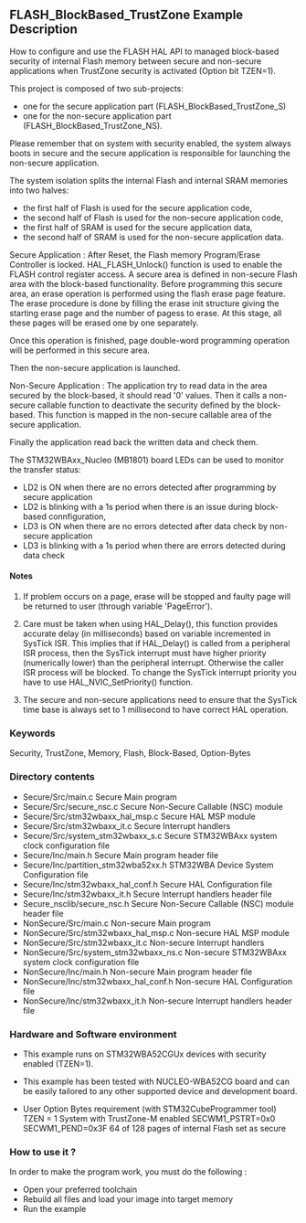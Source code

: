 ## <b>FLASH_BlockBased_TrustZone Example Description</b>

How to configure and use the FLASH HAL API to managed block-based security of internal
Flash memory between secure and non-secure applications when TrustZone security is activated (Option bit TZEN=1).

This project is composed of two sub-projects:
- one for the secure application part (FLASH_BlockBased_TrustZone_S)
- one for the non-secure application part (FLASH_BlockBased_TrustZone_NS).

Please remember that on system with security enabled, the system always boots in secure and
the secure application is responsible for launching the non-secure application.

The system isolation splits the internal Flash and internal SRAM memories into two halves:
 - the first half of Flash is used for the secure application code,
 - the second half of Flash is used for the non-secure application code,
 - the first half of SRAM is used for the secure application data,
 - the second half of SRAM is used for the non-secure application data.

Secure Application :
After Reset, the Flash memory Program/Erase Controller is locked. HAL_FLASH_Unlock() function
is used to enable the FLASH control register access.
A secure area is defined in non-secure Flash area with the block-based functionality.
Before programming this secure area, an erase operation is performed using
the flash erase page feature. The erase procedure is done by filling the erase init
structure giving the starting erase page and the number of pagess to erase.
At this stage, all these pages will be erased one by one separately.

Once this operation is finished, page double-word programming operation will be performed
in this secure area.

Then the non-secure application is launched.

Non-Secure Application :
The application try to read data in the area secured by the block-based, it should 
read '0' values. Then it calls a non-secure callable function to deactivate the
security defined by the block-based. This function is mapped in the non-secure
callable area of the secure application.

Finally the application read back the written data and check them.

The STM32WBAxx_Nucleo (MB1801) board LEDs can be used to monitor the transfer status:
 - LD2 is ON when there are no errors detected after programming by secure application
 - LD2 is blinking with a 1s period when there is an issue during block-based connfiguration,
 - LD3 is ON when there are no errors detected after data check by non-secure application
 - LD3 is blinking with a 1s period when there are errors detected during data check

#### <b>Notes</b>

1. If problem occurs on a page, erase will be stopped and faulty page will
      be returned to user (through variable 'PageError').

2. Care must be taken when using HAL_Delay(), this function provides accurate delay (in milliseconds)
      based on variable incremented in SysTick ISR. This implies that if HAL_Delay() is called from
      a peripheral ISR process, then the SysTick interrupt must have higher priority (numerically lower)
      than the peripheral interrupt. Otherwise the caller ISR process will be blocked.
      To change the SysTick interrupt priority you have to use HAL_NVIC_SetPriority() function.
      
3.  The secure and non-secure applications need to ensure that the SysTick time base is always
      set to 1 millisecond to have correct HAL operation.

### <b>Keywords</b>

Security, TrustZone, Memory, Flash, Block-Based, Option-Bytes

### <b>Directory contents</b>

  - Secure/Src/main.c                     Secure Main program
  - Secure/Src/secure_nsc.c               Secure Non-Secure Callable (NSC) module
  - Secure/Src/stm32wbaxx_hal_msp.c       Secure HAL MSP module
  - Secure/Src/stm32wbaxx_it.c            Secure Interrupt handlers
  - Secure/Src/system_stm32wbaxx_s.c      Secure STM32WBAxx system clock configuration file
  - Secure/Inc/main.h                     Secure Main program header file
  - Secure/Inc/partition_stm32wba52xx.h   STM32WBA Device System Configuration file
  - Secure/Inc/stm32wbaxx_hal_conf.h      Secure HAL Configuration file
  - Secure/Inc/stm32wbaxx_it.h            Secure Interrupt handlers header file
  - Secure_nsclib/secure_nsc.h            Secure Non-Secure Callable (NSC) module header file
  - NonSecure/Src/main.c                  Non-secure Main program
  - NonSecure/Src/stm32wbaxx_hal_msp.c    Non-secure HAL MSP module
  - NonSecure/Src/stm32wbaxx_it.c         Non-secure Interrupt handlers
  - NonSecure/Src/system_stm32wbaxx_ns.c  Non-secure STM32WBAxx system clock configuration file
  - NonSecure/Inc/main.h                  Non-secure Main program header file
  - NonSecure/Inc/stm32wbaxx_hal_conf.h   Non-secure HAL Configuration file
  - NonSecure/Inc/stm32wbaxx_it.h         Non-secure Interrupt handlers header file

### <b>Hardware and Software environment</b>

  - This example runs on STM32WBA52CGUx devices with security enabled (TZEN=1).
    
  - This example has been tested with NUCLEO-WBA52CG board and can be
    easily tailored to any other supported device and development board.      

  - User Option Bytes requirement (with STM32CubeProgrammer tool)
     TZEN = 1                            System with TrustZone-M enabled
     SECWM1_PSTRT=0x0  SECWM1_PEND=0x3F  64 of 128 pages of internal Flash set as secure

### <b>How to use it ?</b>

In order to make the program work, you must do the following :

- Open your preferred toolchain 
- Rebuild all files and load your image into target memory
- Run the example
